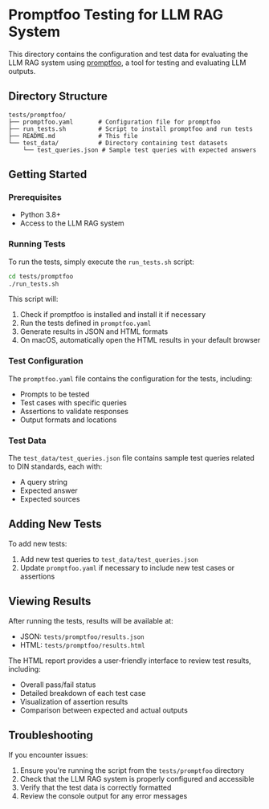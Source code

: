 # Promptfoo Testing for LLM RAG System

This directory contains the configuration and test data for evaluating the LLM RAG system using [promptfoo](https://promptfoo.dev/), a tool for testing and evaluating LLM outputs.

## Directory Structure

```
tests/promptfoo/
├── promptfoo.yaml       # Configuration file for promptfoo
├── run_tests.sh         # Script to install promptfoo and run tests
├── README.md            # This file
└── test_data/           # Directory containing test datasets
    └── test_queries.json # Sample test queries with expected answers
```

## Getting Started

### Prerequisites

- Python 3.8+
- Access to the LLM RAG system

### Running Tests

To run the tests, simply execute the `run_tests.sh` script:

```bash
cd tests/promptfoo
./run_tests.sh
```

This script will:

1. Check if promptfoo is installed and install it if necessary
2. Run the tests defined in `promptfoo.yaml`
3. Generate results in JSON and HTML formats
4. On macOS, automatically open the HTML results in your default browser

### Test Configuration

The `promptfoo.yaml` file contains the configuration for the tests, including:

- Prompts to be tested
- Test cases with specific queries
- Assertions to validate responses
- Output formats and locations

### Test Data

The `test_data/test_queries.json` file contains sample test queries related to DIN standards, each with:

- A query string
- Expected answer
- Expected sources

## Adding New Tests

To add new tests:

1. Add new test queries to `test_data/test_queries.json`
2. Update `promptfoo.yaml` if necessary to include new test cases or assertions

## Viewing Results

After running the tests, results will be available at:

- JSON: `tests/promptfoo/results.json`
- HTML: `tests/promptfoo/results.html`

The HTML report provides a user-friendly interface to review test results, including:

- Overall pass/fail status
- Detailed breakdown of each test case
- Visualization of assertion results
- Comparison between expected and actual outputs

## Troubleshooting

If you encounter issues:

1. Ensure you're running the script from the `tests/promptfoo` directory
2. Check that the LLM RAG system is properly configured and accessible
3. Verify that the test data is correctly formatted
4. Review the console output for any error messages
